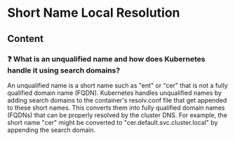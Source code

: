 # Short Name Local Resolution

## Content

### ❓ What is an unqualified name and how does Kubernetes handle it using search domains?
An unqualified name is a short name such as "ent" or "cer" that is not a fully qualified domain name (FQDN). Kubernetes handles unqualified names by adding search domains to the container's resolv.conf file that get appended to these short names. This converts them into fully qualified domain names (FQDNs) that can be properly resolved by the cluster DNS. For example, the short name "cer" might be converted to "cer.default.svc.cluster.local" by appending the search domain.

